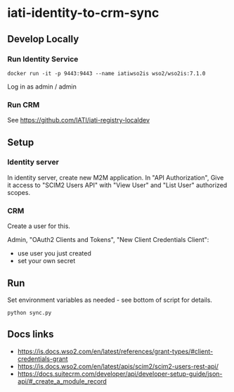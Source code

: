 # iati-identity-to-crm-sync

## Develop Locally

### Run Identity Service

```
docker run -it -p 9443:9443 --name iatiwso2is wso2/wso2is:7.1.0
```

Log in as admin / admin

### Run CRM

See https://github.com/IATI/iati-registry-localdev

## Setup

### Identity server

In identity server, create new M2M application.
In "API Authorization", Give it access to "SCIM2 Users API" with "View User" and "List User" authorized scopes.

### CRM

Create a user for this.

Admin, "OAuth2 Clients and Tokens", "New Client Credentials Client":
* use user you just created
* set your own secret

## Run

Set environment variables as needed - see bottom of script for details.

```
python sync.py
```


## Docs links

* https://is.docs.wso2.com/en/latest/references/grant-types/#client-credentials-grant
* https://is.docs.wso2.com/en/latest/apis/scim2/scim2-users-rest-api/
* https://docs.suitecrm.com/developer/api/developer-setup-guide/json-api/#_create_a_module_record

